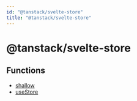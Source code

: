 ```yaml
---
id: "@tanstack/svelte-store"
title: "@tanstack/svelte-store"
---
```


<!-- DO NOT EDIT: this page is autogenerated from the type comments -->

# @tanstack/svelte-store

## Functions

- [shallow](functions/shallow.md)
- [useStore](functions/usestore.md)
